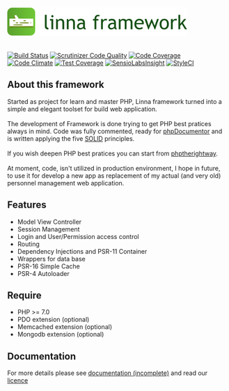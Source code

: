 ![Linna Framework](logo-framework.png)
<br/>
<br/>
<br/>
[![Build Status](https://travis-ci.org/s3b4stian/linna-framework.svg?branch=master)](https://travis-ci.org/s3b4stian/linna-framework)
[![Scrutinizer Code Quality](https://scrutinizer-ci.com/g/s3b4stian/linna-framework/badges/quality-score.png?b=master)](https://scrutinizer-ci.com/g/s3b4stian/linna-framework/?branch=master)
[![Code Coverage](https://scrutinizer-ci.com/g/s3b4stian/linna-framework/badges/coverage.png?b=master)](https://scrutinizer-ci.com/g/s3b4stian/linna-framework/?branch=master)
[![Code Climate](https://codeclimate.com/github/s3b4stian/linna-framework/badges/gpa.svg)](https://codeclimate.com/github/s3b4stian/linna-framework)
[![Test Coverage](https://codeclimate.com/github/s3b4stian/linna-framework/badges/coverage.svg)](https://codeclimate.com/github/s3b4stian/linna-framework/coverage)
[![SensioLabsInsight](https://insight.sensiolabs.com/projects/76308064-4584-4bea-974d-525980ebbc72/mini.png)](https://insight.sensiolabs.com/projects/76308064-4584-4bea-974d-525980ebbc72)
[![StyleCI](https://styleci.io/repos/41168432/shield?branch=master&style=flat)](https://styleci.io/repos/41168432)

## About this framework
Started as project for learn and master PHP, Linna framework turned into a simple and elegant toolset for build web application.
<br/><br/> 
The development of Framework is done trying to get PHP best pratices always in mind. 
Code was fully commented, ready for [phpDocumentor](https://www.phpdoc.org/) and 
is written applying the five [SOLID](https://en.wikipedia.org/wiki/SOLID_(object-oriented_design)) principles.<br/><br/>
If you wish deepen PHP best pratices you can start from [phptherightway](http://www.phptherightway.com/).
<br/><br/>
At moment, code, isn't utilized in production environment, I hope in future, to use it for develop a new app as replacement of my actual (and very old) personnel management web application.

## Features
 
   * Model View Controller
   * Session Management
   * Login and User/Permission access control
   * Routing
   * Dependency Injections and PSR-11 Container
   * Wrappers for data base
   * PSR-16 Simple Cache
   * PSR-4 Autoloader

## Require

   * PHP >= 7.0
   * PDO extension (optional)
   * Memcached extension (optional)
   * Mongodb extension (optional)

## Documentation 
For more details please see [documentation (incomplete)](https://github.com/s3b4stian/linna-framework-doc) and read our [licence](https://github.com/s3b4stian/linna-framework/blob/master/LICENSE.md)
